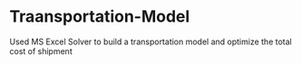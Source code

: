 # Traansportation-Model
Used MS Excel Solver to build a transportation model and optimize the total cost of shipment
